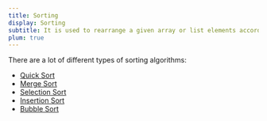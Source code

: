 ```yaml
---
title: Sorting
display: Sorting
subtitle: It is used to rearrange a given array or list elements according to a comparison operator on the elements. The comparison operator is used to decide the new order of element in the respective data structure.
plum: true
---
```


<SubNav module="algorithms" />

There are a lot of different types of sorting algorithms:

* [Quick Sort](/design/quick-sort)
* [Merge Sort](/design/merge-sort)
* [Selection Sort](/design/slection-sort)
* [Insertion Sort](/design/insertion-sort)
* [Bubble Sort](/design/bubble-sort)

<ListQuestions module="algorithms" tag="sort" />
